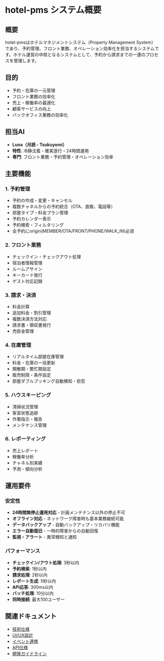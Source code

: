 # hotel-pms システム概要

## 概要
hotel-pmsはホテルマネジメントシステム（Property Management System）であり、予約管理、フロント業務、オペレーション効率化を担当するシステムです。ホテル運営の中核となるシステムとして、予約から請求までの一連のプロセスを管理します。

## 目的
- 予約・在庫の一元管理
- フロント業務の効率化
- 売上・稼働率の最適化
- 顧客サービスの向上
- バックオフィス業務の効率化

## 担当AI
- **Luna（月読 - Tsukuyomi）**
- **特性**: 冷静沈着・確実遂行・24時間運用
- **専門**: フロント業務・予約管理・オペレーション効率

## 主要機能

### 1. 予約管理
- 予約の作成・変更・キャンセル
- 複数チャネルからの予約統合（OTA、直販、電話等）
- 部屋タイプ・料金プラン管理
- 予約カレンダー表示
- 予約検索・フィルタリング
- 全予約にorigin(MEMBER/OTA/FRONT/PHONE/WALK_IN)必須

### 2. フロント業務
- チェックイン・チェックアウト処理
- 宿泊者情報管理
- ルームアサイン
- キーカード発行
- ゲスト対応記録

### 3. 請求・決済
- 料金計算
- 追加料金・割引管理
- 複数決済方法対応
- 請求書・領収書発行
- 売掛金管理

### 4. 在庫管理
- リアルタイム部屋在庫管理
- 料金・在庫の一括更新
- 閑散期・繁忙期設定
- 販売制限・条件設定
- 部屋ダブルブッキング自動検知・拒否

### 5. ハウスキーピング
- 清掃状況管理
- 客室状態追跡
- 作業指示・報告
- メンテナンス管理

### 6. レポーティング
- 売上レポート
- 稼働率分析
- チャネル別実績
- 予測・傾向分析

## 運用要件

### 安定性
- **24時間無停止運用対応** - 計画メンテナンス以外の停止不可
- **オフライン対応** - ネットワーク障害時も基本業務継続可能
- **データバックアップ** - 自動バックアップ・リカバリ機能
- **エラー自動復旧** - 一時的障害からの自動回復
- **監視・アラート** - 異常検知と通知

### パフォーマンス
- **チェックイン/アウト処理**: 3秒以内
- **予約検索**: 1秒以内
- **請求処理**: 2秒以内
- **レポート生成**: 5秒以内
- **API応答**: 300ms以内
- **バッチ処理**: 10分以内
- **同時接続**: 最大100ユーザー

## 関連ドキュメント
- [技術仕様](./technical-spec.md)
- [UI/UX設計](./ui-ux-design.md)
- [イベント連携](../../integration/events/pms-events.md)
- [API仕様](../../api/endpoints/pms-api.md)
- [開発ガイドライン](../../development/guidelines/pms-guidelines.md)
